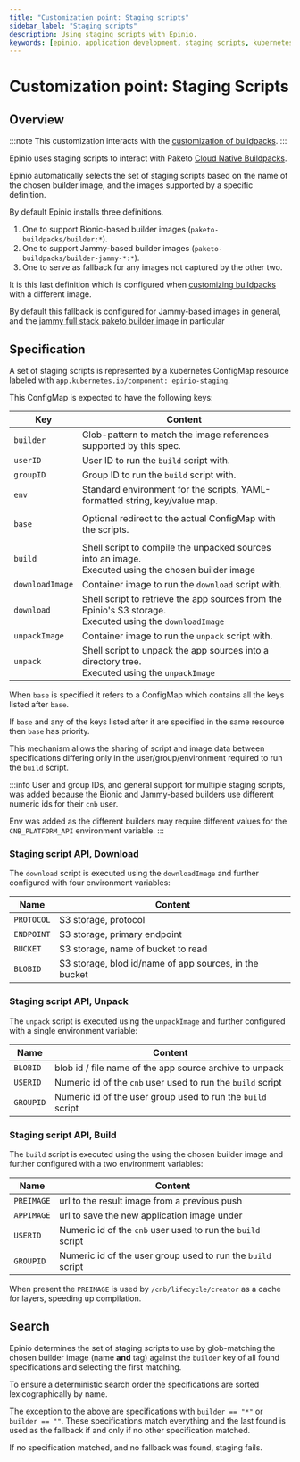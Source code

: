 ```yaml
---
title: "Customization point: Staging scripts"
sidebar_label: "Staging scripts"
description: Using staging scripts with Epinio.
keywords: [epinio, application development, staging scripts, kubernetes]
---
```


# Customization point: Staging Scripts

## Overview

:::note
This customization interacts with the
[customization of buildpacks](staging.md).
:::

Epinio uses staging scripts to interact with Paketo [Cloud Native Buildpacks](https://buildpacks.io/).

Epinio automatically selects the set of staging scripts based on the name of the chosen builder
image, and the images supported by a specific definition.

By default Epinio installs three definitions.

  1. One to support Bionic-based builder images (`paketo-buildpacks/builder:*`).
  1. One to support Jammy-based  builder images (`paketo-buildpacks/builder-jammy-*:*`).
  1. One to serve as fallback for any images not captured by the other two.

It is this last definition which is configured when [customizing buildpacks](staging.md)
with a different image.

By default this fallback is configured for Jammy-based images in general, and the
[jammy full stack paketo builder image](https://github.com/paketo-buildpacks/builder-jammy-full)
in particular

## Specification

A set of staging scripts is represented by a kubernetes ConfigMap resource labeled
with `app.kubernetes.io/component: epinio-staging`.

This ConfigMap is expected to have the following keys:

|Key		|Content   |
|---		|---	   |
|`builder`	|Glob-pattern to match the image references supported by this spec.	|
|`userID`	|User ID to run the `build` script with.				|
|`groupID`	|Group ID to run the `build` script with.				|
|`env`		|Standard environment for the scripts, YAML-formatted string, key/value map.	|
|||
|`base`		|Optional redirect to the actual ConfigMap with the scripts.		|
|||
|`build`	|Shell script to compile the unpacked sources into an image.<br/>Executed using the chosen builder image	|
|`downloadImage`|Container image to run the `download` script with.			|
|`download`	|Shell script to retrieve the app sources from the Epinio's S3 storage.<br/>Executed using the `downloadImage`	|
|`unpackImage`	|Container image to run the `unpack` script with.			|
|`unpack`	|Shell script to unpack the app sources into a directory tree.<br/>Executed using the `unpackImage`	|

When `base` is specified it refers to a ConfigMap which contains all the keys listed after `base`.

If `base` and any of the keys listed after it are specified in the same resource then `base` has
priority.

This mechanism allows the sharing of script and image data between specifications differing only in
the user/group/environment required to run the `build` script.

:::info
User and group IDs, and general support for multiple staging scripts, was added because
the Bionic and Jammy-based builders use different numeric ids for their `cnb` user.

Env was added as the different builders may require different values for the `CNB_PLATFORM_API`
environment variable.
:::

### Staging script API, Download

The `download` script is executed using the `downloadImage` and further configured
with four environment variables:

|Name	  	|Content						|
|---	  	|---							|
|`PROTOCOL`	|S3 storage, protocol					|
|`ENDPOINT`	|S3 storage, primary endpoint				|
|`BUCKET`	|S3 storage, name of bucket to read			|
|`BLOBID`	|S3 storage, blod id/name of app sources, in the bucket	|

### Staging script API, Unpack

The `unpack` script is executed using the `unpackImage` and further configured
with a single environment variable:

|Name	  	|Content							|
|---	  	|---								|
|`BLOBID`	|blob id / file name of the app source archive to unpack	|
|`USERID`	|Numeric id of the `cnb` user used to run the `build` script	|
|`GROUPID`	|Numeric id of the user group used to run the `build` script	|

### Staging script API, Build

The `build` script is executed using the using the chosen builder image and further configured with
a two environment variables:

|Name	  	|Content					|
|---	  	|---						|
|`PREIMAGE`	|url to the result image from a previous push	|
|`APPIMAGE`	|url to save the new application image under	|
|`USERID`	|Numeric id of the `cnb` user used to run the `build` script	|
|`GROUPID`	|Numeric id of the user group used to run the `build` script	|

When present the `PREIMAGE` is used by `/cnb/lifecycle/creator` as a cache for layers,
speeding up compilation.

## Search

Epinio determines the set of staging scripts to use by glob-matching the chosen builder image (name
__and__ tag) against the `builder` key of all found specifications and selecting the first matching.

To ensure a deterministic search order the specifications are sorted lexicographically by name.

The exception to the above are specifications with `builder == "*"` or `builder == ""`.  These
specifications match everything and the last found is used as the fallback if and only if no other
specification matched.

If no specification matched, and no fallback was found, staging fails.
